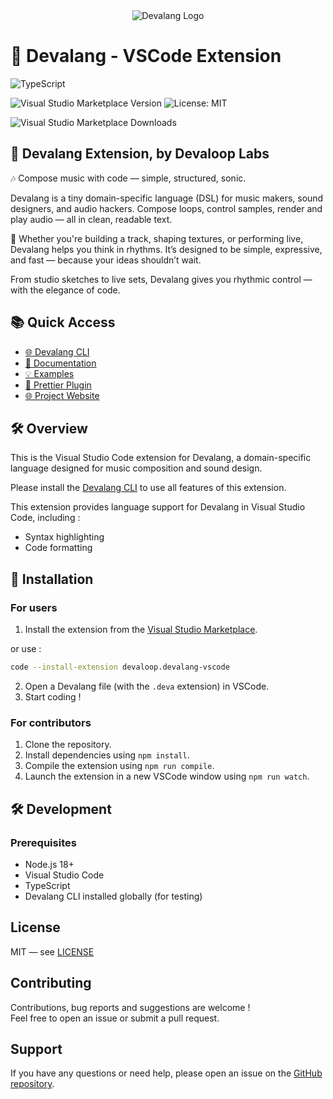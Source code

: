 <div align="center">
    <img src="https://firebasestorage.googleapis.com/v0/b/devaloop-labs.firebasestorage.app/o/devalang-teal-logo.png?alt=media&token=55a9b324-01ce-4386-b16d-62d8866b15a8" alt="Devalang Logo">
</div>

# 🧩 Devalang - VSCode Extension

![TypeScript](https://img.shields.io/badge/Built%20with-TypeScript-blue?logo=typescript)

![Visual Studio Marketplace Version](https://img.shields.io/visual-studio-marketplace/v/devaloop.devalang-vscode)
![License: MIT](https://img.shields.io/badge/license-MIT-green)

![Visual Studio Marketplace Downloads](https://img.shields.io/visual-studio-marketplace/d/devaloop.devalang-vscode)

## 🎼 Devalang Extension, by **Devaloop Labs**

🎶 Compose music with code — simple, structured, sonic.

Devalang is a tiny domain-specific language (DSL) for music makers, sound designers, and audio hackers.
Compose loops, control samples, render and play audio — all in clean, readable text.

🦊 Whether you're building a track, shaping textures, or performing live, Devalang helps you think in rhythms. It’s designed to be simple, expressive, and fast — because your ideas shouldn’t wait.

From studio sketches to live sets, Devalang gives you rhythmic control — with the elegance of code.

## 📚 Quick Access

- [🌐 Devalang CLI](https://github.com/devaloop-labs/devalang)
- [📖 Documentation](https://github.com/devaloop-labs/devalang/tree/main/docs)
- [💡 Examples](https://github.com/devaloop-labs/devalang/tree/main/examples)
- [🎨 Prettier Plugin](https://www.npmjs.com/package/@devaloop/prettier-plugin-devalang)
- [🌐 Project Website](https://devalang.com)


## 🛠️ Overview

This is the Visual Studio Code extension for Devalang, a domain-specific language designed for music composition and sound design.

Please install the [Devalang CLI](https://github.com/devaloop-labs/devalang) to use all features of this extension.

This extension provides language support for Devalang in Visual Studio Code, including :

- Syntax highlighting
- Code formatting

## 📆 Installation

### For users

1. Install the extension from the [Visual Studio Marketplace](https://marketplace.visualstudio.com/items?itemName=devaloop.devalang-vscode).

or use :

```bash
code --install-extension devaloop.devalang-vscode
```

2. Open a Devalang file (with the `.deva` extension) in VSCode.
3. Start coding !

### For contributors

1. Clone the repository.
2. Install dependencies using `npm install`.
3. Compile the extension using `npm run compile`.
4. Launch the extension in a new VSCode window using `npm run watch`.

## 🛠️ Development

### Prerequisites

- Node.js 18+
- Visual Studio Code
- TypeScript
- Devalang CLI installed globally (for testing)

## License

MIT — see [LICENSE](./LICENSE)

## Contributing

Contributions, bug reports and suggestions are welcome !  
Feel free to open an issue or submit a pull request.

## Support

If you have any questions or need help, please open an issue on the [GitHub repository](https://github.com/Devaloop/devalang-vscode-private/issues).